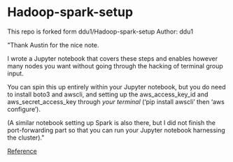 # Hadoop-spark-setup
This repo is forked form ddu1/Hadoop-spark-setup
Author:  ddu1

"Thank Austin for the nice note. 

I wrote a Jupyter notebook that covers these steps and enables however many nodes you want without going through 
the hacking of terminal group input.

You can spin this up entirely within your Jupyter notebook, but you do need to install boto3 and awscli, and setting up the aws_access_key_id and aws_secret_access_key through *your terminal* (‘pip install awscli’ then ‘aws configure’). 

(A similar notebook setting up Spark is also there, but I did not finish the port-forwarding part so that you can run your Jupyter notebook harnessing the cluster)."

[Reference](https://medium.com/@dapingdu/thank-austin-for-the-nice-note-1c8c48f157e5)
